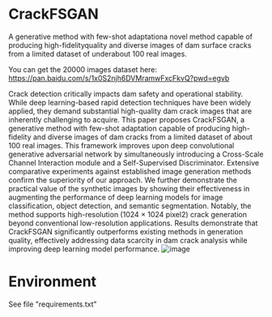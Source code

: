 # CrackFSGAN
A generative method with few-shot adaptationa novel method capable of producing high-fidelityquality and diverse images of dam surface cracks from a limited dataset of underabout 100 real images.

You can get the 20000 images dataset here:
https://pan.baidu.com/s/1x0S2njh6DVMramwFxcFkvQ?pwd=egvb 

Crack detection critically impacts dam safety and operational stability. While deep learning-based rapid detection techniques have been widely applied, they demand substantial high-quality dam crack images that are inherently challenging to acquire. This paper proposes CrackFSGAN, a generative method with few-shot adaptation capable of producing high-fidelity and diverse images of dam cracks from a limited dataset of about 100 real images. This framework improves upon deep convolutional generative adversarial network by simultaneously introducing a Cross-Scale Channel Interaction module and a Self-Supervised Discriminator. Extensive comparative experiments against established image generation methods confirm the superiority of our approach. We further demonstrate the practical value of the synthetic images by showing their effectiveness in augmenting the performance of deep learning models for image classification, object detection, and semantic segmentation. Notably, the method supports high-resolution (1024 × 1024 pixel2) crack generation beyond conventional low-resolution applications. Results demonstrate that CrackFSGAN significantly outperforms existing methods in generation quality, effectively addressing data scarcity in dam crack analysis while improving deep learning model performance.
![image](https://github.com/Zeusward1939/CrackFSGAN/blob/main/Example%20of%20Crack%20Image%20Generation_low.jpg)

# Environment
See file "requirements.txt"
